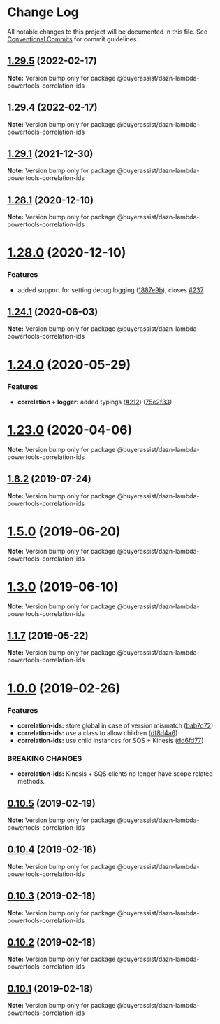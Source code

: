 # Change Log

All notable changes to this project will be documented in this file.
See [Conventional Commits](https://conventionalcommits.org) for commit guidelines.

## [1.29.5](https://github.com/buyerassist-io/dazn-lambda-powertools/compare/v1.29.3...v1.29.5) (2022-02-17)

**Note:** Version bump only for package @buyerassist/dazn-lambda-powertools-correlation-ids





## 1.29.4 (2022-02-17)

**Note:** Version bump only for package @buyerassist/dazn-lambda-powertools-correlation-ids





## [1.29.1](https://github.com/buyerassist-io/dazn-lambda-powertools/compare/v1.29.0...v1.29.1) (2021-12-30)

**Note:** Version bump only for package @buyerassist/dazn-lambda-powertools-correlation-ids





## [1.28.1](https://github.com/getndazn/dazn-lambda-powertools/compare/v1.28.0...v1.28.1) (2020-12-10)

**Note:** Version bump only for package @buyerassist/dazn-lambda-powertools-correlation-ids

# [1.28.0](https://github.com/getndazn/dazn-lambda-powertools/compare/v1.27.0...v1.28.0) (2020-12-10)

### Features

- added support for setting debug logging ([1887e9b](https://github.com/getndazn/dazn-lambda-powertools/commit/1887e9b7ec4b9bb6dc1b5649c4d4b815b4350dad)), closes [#237](https://github.com/getndazn/dazn-lambda-powertools/issues/237)

## [1.24.1](https://github.com/getndazn/dazn-lambda-powertools/compare/v1.24.0...v1.24.1) (2020-06-03)

**Note:** Version bump only for package @buyerassist/dazn-lambda-powertools-correlation-ids

# [1.24.0](https://github.com/getndazn/dazn-lambda-powertools/compare/v1.23.2...v1.24.0) (2020-05-29)

### Features

- **correlation + logger:** added typings ([#212](https://github.com/getndazn/dazn-lambda-powertools/issues/212)) ([75e2f33](https://github.com/getndazn/dazn-lambda-powertools/commit/75e2f332f01744ef351a24506e6026cabf29e33b))

# [1.23.0](https://github.com/getndazn/dazn-lambda-powertools/compare/v1.22.1...v1.23.0) (2020-04-06)

**Note:** Version bump only for package @buyerassist/dazn-lambda-powertools-correlation-ids

## [1.8.2](https://github.com/getndazn/dazn-lambda-powertools/compare/v1.8.1...v1.8.2) (2019-07-24)

**Note:** Version bump only for package @buyerassist/dazn-lambda-powertools-correlation-ids

# [1.5.0](https://github.com/getndazn/dazn-lambda-powertools/compare/v1.4.2...v1.5.0) (2019-06-20)

**Note:** Version bump only for package @buyerassist/dazn-lambda-powertools-correlation-ids

# [1.3.0](https://github.com/getndazn/dazn-lambda-powertools/compare/v1.2.0...v1.3.0) (2019-06-10)

**Note:** Version bump only for package @buyerassist/dazn-lambda-powertools-correlation-ids

## [1.1.7](https://github.com/getndazn/dazn-lambda-powertools/compare/v1.1.6...v1.1.7) (2019-05-22)

**Note:** Version bump only for package @buyerassist/dazn-lambda-powertools-correlation-ids

# [1.0.0](https://github.com/getndazn/dazn-lambda-powertools/compare/v0.10.7...v1.0.0) (2019-02-26)

### Features

- **correlation-ids:** store global in case of version mismatch ([bab7c72](https://github.com/getndazn/dazn-lambda-powertools/commit/bab7c72))
- **correlation-ids:** use a class to allow children ([df8d4a6](https://github.com/getndazn/dazn-lambda-powertools/commit/df8d4a6))
- **correlation-ids:** use child instances for SQS + Kinesis ([dd6fd77](https://github.com/getndazn/dazn-lambda-powertools/commit/dd6fd77))

### BREAKING CHANGES

- **correlation-ids:** Kinesis + SQS clients no longer have scope related methods.

## [0.10.5](https://github.com/getndazn/dazn-lambda-powertools/compare/v0.10.4...v0.10.5) (2019-02-19)

**Note:** Version bump only for package @buyerassist/dazn-lambda-powertools-correlation-ids

## [0.10.4](https://github.com/getndazn/dazn-lambda-powertools/compare/v0.10.3...v0.10.4) (2019-02-18)

**Note:** Version bump only for package @buyerassist/dazn-lambda-powertools-correlation-ids

## [0.10.3](https://github.com/getndazn/dazn-lambda-powertools/compare/v0.10.2...v0.10.3) (2019-02-18)

**Note:** Version bump only for package @buyerassist/dazn-lambda-powertools-correlation-ids

## [0.10.2](https://github.com/getndazn/dazn-lambda-powertools/compare/v0.10.1...v0.10.2) (2019-02-18)

**Note:** Version bump only for package @buyerassist/dazn-lambda-powertools-correlation-ids

## [0.10.1](https://github.com/getndazn/dazn-lambda-powertools/compare/v0.10.0...v0.10.1) (2019-02-18)

**Note:** Version bump only for package @buyerassist/dazn-lambda-powertools-correlation-ids
